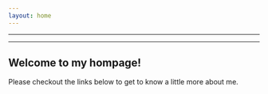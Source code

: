 ```yaml
---
layout: home
---
```


--------------

--------------

## Welcome to my hompage!

Please checkout the links below to get to know a little more about me.


